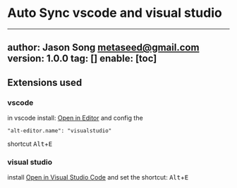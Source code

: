 # Auto Sync vscode and visual studio
---
author: Jason Song <metaseed@gmail.com>
version: 1.0.0
tag: []
enable: [toc]
---

## Extensions used
### vscode
in vscode install: [Open in Editor](https://marketplace.visualstudio.com/items?itemName=generalov.open-in-editor-vscode) and config the 
```
"alt-editor.name": "visualstudio" 
```
shortcut <kbd>Alt</kbd>+<kbd>E</kbd>

### visual studio
install [Open in Visual Studio Code](https://marketplace.visualstudio.com/items?itemName=MadsKristensen.OpeninVisualStudioCode)
and set the shortcut: <kbd>Alt</kbd>+<kbd>E</kbd>